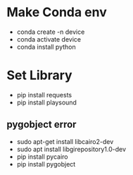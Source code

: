 # Make Conda env
* conda create -n device
* conda activate device
* conda install python

# Set Library
* pip install requests
* pip install playsound
## pygobject error
* sudo apt-get install libcairo2-dev
* sudo apt install libgirepository1.0-dev
* pip install pycairo
* pip install pygobject
